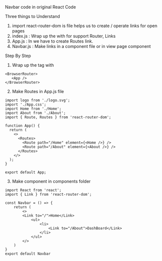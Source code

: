 Navbar code in original React Code

Three things to Understand
1. import react-router-dom is file helps us to create / operate links for open pages
2. index.js : Wrap up the <App/> with <BrowserRouter> for support Router, Links
3. App.js : In <App/> we have to create Routes link.
4. Navbar.js : Make links in a component file or in view page component

Step By Step
1. Wrap up the <App/> tag with <BrowserRouter>
```
<BrowserRouter>
   <App />
</BrowserRouter>
```
2. Make Routes in App.js file
```
import logo from './logo.svg';
import './App.css';
import Home from './Home';
import About from './About';
import { Route, Routes } from 'react-router-dom';

function App() {
  return (
    <>
      <Routes>
        <Route path="/Home" element={<Home />} />
        <Route path="/About" element={<About />} />
      </Routes>
    </>
  );
}

export default App;
```
3. Make component in components folder
```
import React from 'react';
import { Link } from 'react-router-dom';

const Navbar = () => {
    return (
        <>
        <Link to="/">Home</Link>
            <ul>
                <li>
                    <Link to="/About">DashBoard</Link>
                </li>
            </ul>
        </>
    )
}
export default Navbar
```
